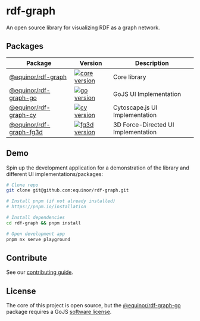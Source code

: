 # rdf-graph

An open source library for visualizing RDF as a graph network.

## Packages

| Package  | Version | Description |
| ------------- | ------------- | ------------- |
| [@equinor/rdf-graph](libs/core/) | [![core version](https://img.shields.io/npm/v/@equinor/rdf-graph)](libs/core/CHANGELOG.md) | Core library |
| [@equinor/rdf-graph-go](libs/go/) | [![go version](https://img.shields.io/npm/v/@equinor/rdf-graph-go)](libs/go/CHANGELOG.md) | GoJS UI Implementation |
| [@equinor/rdf-graph-cy](libs/cy/) | [![cy version](https://img.shields.io/npm/v/@equinor/rdf-graph-cy)](libs/cy/CHANGELOG.md) | Cytoscape.js UI Implementation |
| [@equinor/rdf-graph-fg3d](libs/fg3d/) | [![fg3d version](https://img.shields.io/npm/v/@equinor/rdf-graph-fg3d)](libs/fg3d/CHANGELOG.md) | 3D Force-Directed UI Implementation |

## Demo

Spin up the development application for a demonstration of the library and different UI implementations/packages:

```sh
# Clone repo
git clone git@github.com:equinor/rdf-graph.git

# Install pnpm (if not already installed)
# https://pnpm.io/installation

# Install dependencies 
cd rdf-graph && pnpm install

# Open development app
pnpm nx serve playground
```

## Contribute

See our [contributing guide](CONTRIBUTING.md).

## License

The core of this project is open source, but the [@equinor/rdf-graph-go](https://www.npmjs.com/package/@equinor/rdf-graph-go) package requires a GoJS [software license](https://gojs.net/latest/license.html).

